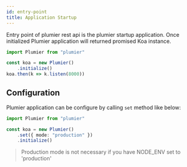 ```yaml
---
id: entry-point
title: Application Startup
---
```


Entry point of plumier rest api is the plumier startup application. Once initialized Plumier application will returned promised Koa instance.

```typescript
import Plumier from "plumier"

const koa = new Plumier()
    .initialize()
koa.then(k => k.listen(8000))
```

## Configuration
Plumier application can be configure by calling `set` method like below:

```typescript
import Plumier from "plumier"

const koa = new Plumier()
    .set({ mode: "production" })
    .initialize()
```

> Production mode is not necessary if you have NODE_ENV set to 'production'

